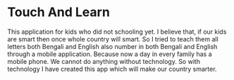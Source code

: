 # Touch And Learn
This application for kids who did not schooling yet. I believe that, if our kids are smart then once whole country will smart. So I tried to teach them all letters both Bengali and English also number in both Bengali and English through a mobile application. Because now a day in every family has a mobile phone. We cannot do anything without technology. So with technology I have created this app which will make our country smarter. 
